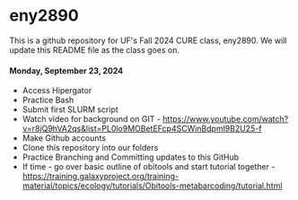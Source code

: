 # eny2890
This is a github repository for UF's Fall 2024 CURE class, eny2890. We will update this README file as the class goes on. 

#### Monday, September 23, 2024
* Access Hipergator
* Practice Bash
* Submit first SLURM script
* Watch video for background on GIT - https://www.youtube.com/watch?v=r8jQ9hVA2qs&list=PL0lo9MOBetEFcp4SCWinBdpml9B2U25-f
* Make Github accounts
* Clone this repository into our folders
* Practice Branching and Committing updates to this GitHub 
* If time - go over basic outline of obitools and start tutorial together - https://training.galaxyproject.org/training-material/topics/ecology/tutorials/Obitools-metabarcoding/tutorial.html
